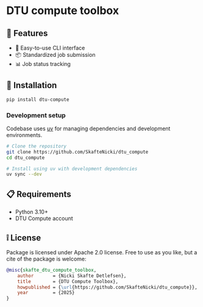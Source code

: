 # DTU compute toolbox

## 🌟 Features

- 🚀 Easy-to-use CLI interface
- 📦 Standardized job submission
- 📊 Job status tracking

## 🔧 Installation

```bash
pip install dtu-compute
```

### Development setup

Codebase uses [uv](https://github.com/astral-sh/uv) for managing dependencies and development environments.

```bash
# Clone the repository
git clone https://github.com/SkafteNicki/dtu_compute
cd dtu_compute

# Install using uv with development dependencies
uv sync --dev
```

## 📋 Requirements

- Python 3.10+
- DTU Compute account

## ❕ License

Package is licensed under Apache 2.0 license. Free to use as you like, but a cite of the package is welcome:

```bibtex
@misc{skafte_dtu_compute_toolbox,
    author       = {Nicki Skafte Detlefsen},
    title        = {DTU Compute Toolbox},
    howpublished = {\url{https://github.com/SkafteNicki/dtu_compute}},
    year         = {2025}
}
```
